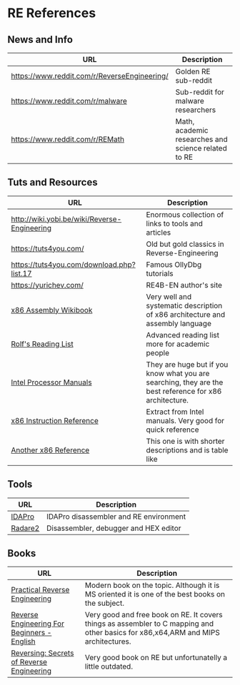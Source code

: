 # RE References

## News and Info

URL | Description
----|-------------
https://www.reddit.com/r/ReverseEngineering/ | Golden RE sub-reddit
https://www.reddit.com/r/malware | Sub-reddit for malware researchers
https://www.reddit.com/r/REMath | Math, academic researches and science related to RE

## Tuts and Resources

URL | Description
----|-------------
http://wiki.yobi.be/wiki/Reverse-Engineering | Enormous collection of links to tools and articles
https://tuts4you.com/ | Old but gold classics in Reverse-Engineering
https://tuts4you.com/download.php?list.17 | Famous OllyDbg tutorials
https://yurichev.com/ | RE4B-EN author's site
[x86 Assembly Wikibook](https://en.wikibooks.org/wiki/X86_Assembly) | Very well and systematic description of x86 architecture and assembly language
[Rolf's Reading List](http://www.msreverseengineering.com/program-analysis-reading-list/) | Advanced reading list more for academic people
[Intel Processor Manuals](https://software.intel.com/en-us/articles/intel-sdm) | They are huge but if you know what you are searching, they are the best reference for x86 architecture.
[x86 Instruction Reference](http://www.felixcloutier.com/x86/) | Extract from Intel manuals. Very good for quick reference
[Another x86 Reference](http://ref.x86asm.net/) | This one is with shorter descriptions and is table like


## Tools

URL | Description
----|-------------
[IDAPro](https://www.hex-rays.com/products/ida/) | IDAPro disassembler and RE environment
[Radare2](http://www.radare.org/r/) | Disassembler, debugger and HEX editor

## Books

URL | Description
----|-------------
[Practical Reverse Engineering](https://www.amazon.co.uk/Practical-Reverse-Engineering-Reversing-Obfuscation/dp/1118787315) | Modern book on the topic. Although it is MS oriented it is one of the best books on the subject.
[Reverse Engineering For Beginners - English](https://beginners.re/RE4B-EN.pdf) | Very good and free book on RE. It covers things as assembler to C mapping and other basics for x86,x64,ARM and MIPS architectures.
[Reversing: Secrets of Reverse Engineering](https://www.amazon.co.uk/Reversing-Secrets-Engineering-Eldad-Eilam/dp/0764574817/) | Very good book on RE but unfortunatelly a little outdated.
